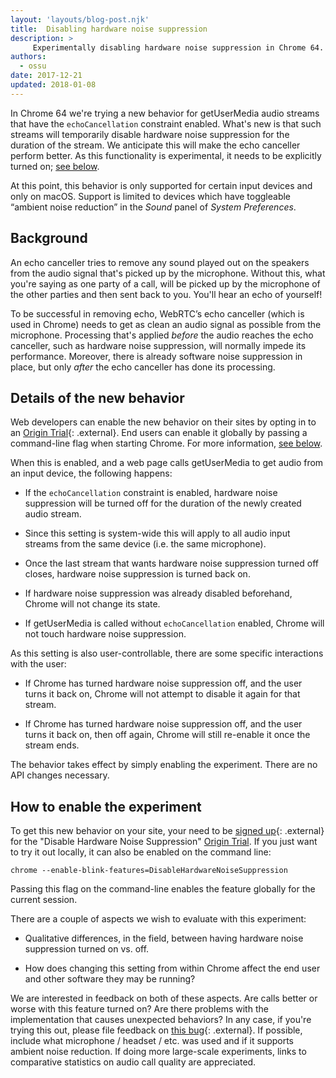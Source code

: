 ```yaml
---
layout: 'layouts/blog-post.njk'
title:  Disabling hardware noise suppression
description: >
     Experimentally disabling hardware noise suppression in Chrome 64.
authors:
  - ossu
date: 2017-12-21
updated: 2018-01-08
---
```


In Chrome 64 we're trying a new behavior for getUserMedia audio streams that
have the `echoCancellation` constraint enabled. What's new is that such streams
will temporarily disable hardware noise suppression for the duration of the
stream. We anticipate this will make the echo canceller perform better. As this 
functionality is experimental, it needs to be explicitly turned on; [see
below](#heading-experiment).

At this point, this behavior is only supported for certain input devices and
only on macOS. Support is limited to devices which have toggleable “ambient noise
reduction” in the _Sound_ panel of _System Preferences_.

## Background

An echo canceller tries to remove any sound played out on the speakers from the
audio signal that's picked up by the microphone. Without this, what you're
saying as one party of a call, will be picked up by the microphone of the other
parties and then sent back to you. You'll hear an echo of yourself!

To be successful in removing echo, WebRTC’s echo canceller (which is used in
Chrome) needs to get as clean an audio signal as possible from the
microphone. Processing that's applied _before_ the audio reaches the echo
canceller, such as hardware noise suppression, will normally impede its
performance. Moreover, there is already software noise suppression in place, but
only _after_ the echo canceller has done its processing.

## Details of the new behavior

Web developers can enable the new behavior on their sites by opting in to an
[Origin Trial](https://bit.ly/OriginTrials){: .external}. End users can enable
it globally by passing a command-line flag when starting Chrome. For more
information, [see below](#heading-experiment).

When this is enabled, and a web page calls getUserMedia to get audio from an
input device, the following happens:

* If the `echoCancellation` constraint is enabled, hardware noise suppression will
  be turned off for the duration of the newly created audio stream.

* Since this setting is system-wide this will apply to all audio input streams
  from the same device (i.e. the same microphone).

* Once the last stream that wants hardware noise suppression turned off closes,
  hardware noise suppression is turned back on.

* If hardware noise suppression was already disabled beforehand, Chrome will not
  change its state.

* If getUserMedia is called without `echoCancellation` enabled, Chrome will not
  touch hardware noise suppression.

As this setting is also user-controllable, there are some specific interactions
with the user:

* If Chrome has turned hardware noise suppression off, and the user turns it
  back on, Chrome will not attempt to disable it again for that stream.

* If Chrome has turned hardware noise suppression off, and the user turns it
  back on, then off again, Chrome will still re-enable it once the stream ends.

The behavior takes effect by simply enabling the experiment. There are no API
changes necessary.

## How to enable the experiment

To get this new behavior on your site, your need to be [signed
up](http://bit.ly/OriginTrialSignup){: .external} for the "Disable Hardware
Noise Suppression" [Origin Trial](https://bit.ly/OriginTrials). If you just want
to try it out locally, it can also be enabled on the command line:

```shell
chrome --enable-blink-features=DisableHardwareNoiseSuppression
```

Passing this flag on the command-line enables the feature globally for the
current session.

There are a couple of aspects we wish to evaluate with this experiment:

* Qualitative differences, in the field, between having hardware noise
  suppression turned on vs. off.

* How does changing this setting from within Chrome affect the end user and
  other software they may be running?

We are interested in feedback on both of these aspects. Are calls better or
worse with this feature turned on? Are there problems with the implementation
that causes unexpected behaviors? In any case, if you're trying this out, please
file feedback on [this
bug](https://bugs.chromium.org/p/chromium/issues/detail?id=795263){: .external}.
If possible, include what microphone / headset / etc. was used and if it
supports ambient noise reduction. If doing more large-scale experiments, links
to comparative statistics on audio call quality are appreciated.

